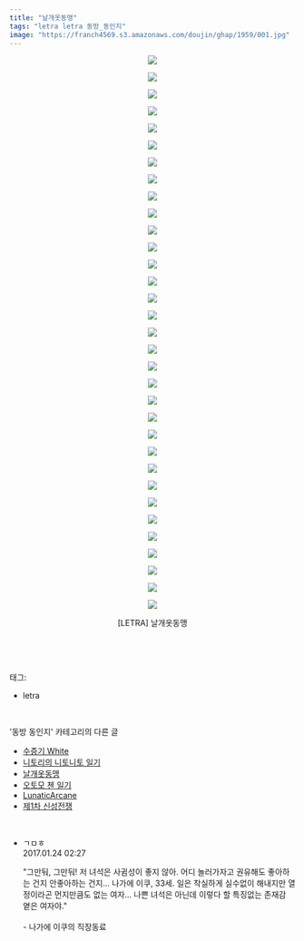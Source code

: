 ```yaml
---
title: "날개옷동맹"
tags: "letra letra 동방_동인지"
image: "https://franch4569.s3.amazonaws.com/doujin/ghap/1959/001.jpg"
---
```

<div class="article">
<p style="text-align: center; clear: none; float: none;"><img src="{{ site.imgserver2 }}/ghap/1959/001.jpg"/></p>
<p style="text-align: center; clear: none; float: none;"><img src="{{ site.imgserver2 }}/ghap/1959/002.jpg"/></p>
<p style="text-align: center; clear: none; float: none;"><img src="{{ site.imgserver2 }}/ghap/1959/003.jpg"/></p>
<p style="text-align: center; clear: none; float: none;"><img src="{{ site.imgserver2 }}/ghap/1959/004.jpg"/></p>
<p style="text-align: center; clear: none; float: none;"><img src="{{ site.imgserver2 }}/ghap/1959/005.jpg"/></p>
<p style="text-align: center; clear: none; float: none;"><img src="{{ site.imgserver2 }}/ghap/1959/006.jpg"/></p>
<p style="text-align: center; clear: none; float: none;"><img src="{{ site.imgserver2 }}/ghap/1959/007.jpg"/></p>
<p style="text-align: center; clear: none; float: none;"><img src="{{ site.imgserver2 }}/ghap/1959/008.jpg"/></p>
<p style="text-align: center; clear: none; float: none;"><img src="{{ site.imgserver2 }}/ghap/1959/009.jpg"/></p>
<p style="text-align: center; clear: none; float: none;"><img src="{{ site.imgserver2 }}/ghap/1959/010.jpg"/></p>
<p style="text-align: center; clear: none; float: none;"><img src="{{ site.imgserver2 }}/ghap/1959/011.jpg"/></p>
<p style="text-align: center; clear: none; float: none;"><img src="{{ site.imgserver2 }}/ghap/1959/012.jpg"/></p>
<p style="text-align: center; clear: none; float: none;"><img src="{{ site.imgserver2 }}/ghap/1959/013.jpg"/></p>
<p style="text-align: center; clear: none; float: none;"><img src="{{ site.imgserver2 }}/ghap/1959/014.jpg"/></p>
<p style="text-align: center; clear: none; float: none;"><img src="{{ site.imgserver2 }}/ghap/1959/015.jpg"/></p>
<p style="text-align: center; clear: none; float: none;"><img src="{{ site.imgserver2 }}/ghap/1959/016.jpg"/></p>
<p style="text-align: center; clear: none; float: none;"><img src="{{ site.imgserver2 }}/ghap/1959/017.jpg"/></p>
<p style="text-align: center; clear: none; float: none;"><img src="{{ site.imgserver2 }}/ghap/1959/018.jpg"/></p>
<p style="text-align: center; clear: none; float: none;"><img src="{{ site.imgserver2 }}/ghap/1959/019.jpg"/></p>
<p style="text-align: center; clear: none; float: none;"><img src="{{ site.imgserver2 }}/ghap/1959/020.jpg"/></p>
<p style="text-align: center; clear: none; float: none;"><img src="{{ site.imgserver2 }}/ghap/1959/021.jpg"/></p>
<p style="text-align: center; clear: none; float: none;"><img src="{{ site.imgserver2 }}/ghap/1959/022.jpg"/></p>
<p style="text-align: center; clear: none; float: none;"><img src="{{ site.imgserver2 }}/ghap/1959/023.jpg"/></p>
<p style="text-align: center; clear: none; float: none;"><img src="{{ site.imgserver2 }}/ghap/1959/024.jpg"/></p>
<p style="text-align: center; clear: none; float: none;"><img src="{{ site.imgserver2 }}/ghap/1959/025.jpg"/></p>
<p style="text-align: center; clear: none; float: none;"><img src="{{ site.imgserver2 }}/ghap/1959/026.jpg"/></p>
<p style="text-align: center; clear: none; float: none;"><img src="{{ site.imgserver2 }}/ghap/1959/027.jpg"/></p>
<p style="text-align: center; clear: none; float: none;"><img src="{{ site.imgserver2 }}/ghap/1959/028.jpg"/></p>
<p style="text-align: center; clear: none; float: none;"><img src="{{ site.imgserver2 }}/ghap/1959/029.jpg"/></p>
<p style="text-align: center; clear: none; float: none;"><img src="{{ site.imgserver2 }}/ghap/1959/030.jpg"/></p>
<p style="text-align: center; clear: none; float: none;"><img src="{{ site.imgserver2 }}/ghap/1959/031.jpg"/></p>
<p style="text-align: center; clear: none; float: none;"><img src="{{ site.imgserver2 }}/ghap/1959/032.jpg"/></p>
<p style="text-align: center; clear: none; float: none;"><img src="{{ site.imgserver2 }}/ghap/1959/033.jpg"/></p>
<p style="text-align: center; clear: none; float: none;">[LETRA] 날개옷동맹</p>
<p><br/></p>
</div><br/>
<div class="tagTrail">
<p>태그: </p>
<ul>
<li>letra</li>
</ul>
</div><br/>
<div class="another">
<p>'동방 동인지' 카테고리의 다른 글</p>
<ul>
<li><a href="/ghap_1961">수증기 White</a></li>
<li><a href="/ghap_1960">니토리의 니토니토 일기</a></li>
<li><a href="/ghap_1959">날개옷동맹</a></li>
<li><a href="/ghap_1958">오토모 첸 일기</a></li>
<li><a href="/ghap_1955">LunaticArcane</a></li>
<li><a href="/ghap_1954">제1차 신성전쟁</a></li>
</ul>
</div><br/>
<div class="cb_module cb_fluid">
<div class="cb_wrt cb_profile">
<div class="comment">
<ul>
<li class="cb_thumb_off" id="comment14898473">
<div class="cb_comment_area">
<div class="cb_info_area">
<div class="cb_section">
<span class="cb_nick_name">ㄱㅁㅎ</span>
</div>
<div class="cb_section">
<span class="cb_date">2017.01.24 02:27 </span>
</div>
</div>
<div class="cb_dsc_comment">
<p class="cb_dsc">
											"그만둬, 그만둬! 저 녀석은 사귐성이 좋지 않아. 어디 놀러가자고 권유해도 좋아하는 건지 안좋아하는 건지... 나가에 이쿠, 33세. 일은 착실하게 실수없이 해내지만 열정이라곤 먼지만큼도 없는 여자... 나쁜 녀석은 아닌데 이렇다 할 특징없는 존재감 옅은 여자야."<br/>
<br/>
- 나가에 이쿠의 직장동료
										</p>
</div>
</div></li>
</ul>
</div>
</div><!-- commentList close -->
</div><br/>
